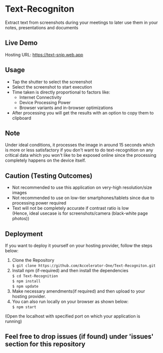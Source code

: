 # Text-Recogniton
Extract text from screenshots during your meetings to later use them in your notes, presentations and documents

## Live Demo  
Hosting URL: https://text-snip.web.app  

## Usage  
- Tap the shutter to select the screenshot
- Select the screenshot to start execution
- Time taken is directly proportional to factors like:
  * Internet Connectivity
  * Device Processing Power
  * Browser variants and in-browser optimizations  
- After processing you will get the results with an option to copy them to clipboard

## Note
Under ideal conditions, it processes the image in around 15 seconds which is more or less satisfactory if you don't want to do text-recognition on any critical data which you won't like to be exposed online since the processing completely happens on the device itself.

## Caution (Testing Outcomes)
- Not recommended to use this application on very-high resolution/size images
- Not recommended to use on low-tier smartphones/tablets since due to processing power required
- Text will not be completely accurate if contrast ratio is low  
(Hence, ideal usecase is for screenshots/camera (black-white page photos))

## Deployment
If you want to deploy it yourself on your hosting provider, follow the steps below:
1. Clone the Repository  
  `$ git clone https://github.com/Accelerator-One/Text-Recogniton.git`
2. Install npm (if-required) and then install the dependencies  
  `$ cd Text-Recognition`  
  `$ npm install`  
  `$ npm update`  
3. Make necessary amendments(if required) and then upload to your hosting provider.  
4. You can also run locally on your browser as shown below:  
  `$ npm start`  
  
(Open the localhost with specified port on which your application is running)  

## Feel free to drop issues (if found) under 'issues' section for this repository
